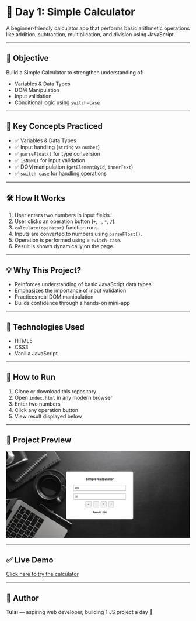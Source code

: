  # 📅 Day 1: Simple Calculator

A beginner-friendly calculator app that performs basic arithmetic operations like addition, subtraction, multiplication, and division using JavaScript.

---

## 📌 Objective

Build a Simple Calculator to strengthen understanding of:

- Variables & Data Types
- DOM Manipulation
- Input validation
- Conditional logic using `switch-case`

---

## 🎯 Key Concepts Practiced

- ✅ Variables & Data Types  
- ✅ Input handling (`string` vs `number`)  
- ✅ `parseFloat()` for type conversion  
- ✅ `isNaN()` for input validation  
- ✅ DOM manipulation (`getElementById`, `innerText`)  
- ✅ `switch-case` for handling operations

---

## 🛠️ How It Works

1. User enters two numbers in input fields.  
2. User clicks an operation button (`+`, `-`, `*`, `/`).  
3. `calculate(operator)` function runs.  
4. Inputs are converted to numbers using `parseFloat()`.  
5. Operation is performed using a `switch-case`.  
6. Result is shown dynamically on the page.

---

## 💡 Why This Project?

- Reinforces understanding of basic JavaScript data types  
- Emphasizes the importance of input validation  
- Practices real DOM manipulation  
- Builds confidence through a hands-on mini-app  

---

## 📝 Technologies Used

- HTML5  
- CSS3  
- Vanilla JavaScript

---

## 📂 How to Run

1. Clone or download this repository  
2. Open `index.html` in any modern browser  
3. Enter two numbers  
4. Click any operation button  
5. View result displayed below

---

## 📸 Project Preview

![Calculator Preview](Preview.png)

 

---

## ✅ Live Demo

[Click here to try the calculator](https://simple-calculator-five-sandy.vercel.app/)

---

## 🙌 Author

**Tulsi** — aspiring web developer, building 1 JS project a day 🚀
